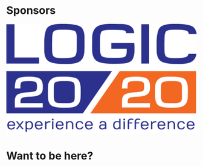 # Sponsors

<img src="images/logic2020.png" style="border: none;background-color:white;"  /></br>


<div>
<h1>Want to be here?</h1>
</div>
